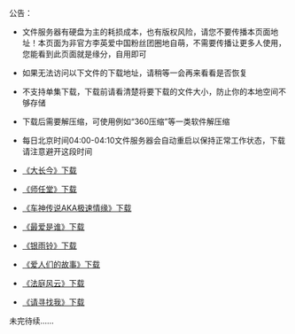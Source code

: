 公告：       
* 文件服务器有硬盘为主的耗损成本，也有版权风险，请您不要传播本页面地址！本页面为非官方李英爱中国粉丝团圈地自萌，不需要传播让更多人使用，您能看到此页面就是缘分，自用即可                
* 如果无法访问以下文件的下载地址，请稍等一会再来看看是否恢复                               
* 不支持单集下载，下载前请看清楚将要下载的文件大小，防止你的本地空间不够存储                
* 下载后需要解压缩，可使用例如“360压缩”等一类软件解压缩       
* 每日北京时间04:00-04:10文件服务器会自动重启以保持正常工作状态，下载请注意避开这段时间              

* [《大长今》下载](./DL/DCJ.md)           
* [《师任堂》下载](./DL/SRT.md)            
* [《车神传说AKA极速情缘》下载](./DL/CSCS.md)                                         
* [《最爱是谁》下载](./DL/ZASS.md)             
* [《银雨铃》下载](./DL/YYL.md)                                             
* [《爱人们的故事》下载](./DL/ARMDGS.md)               
* [《法庭风云》下载](./DL/FTFY.md)                      
* [《请寻找我》下载](./DL/QXZW.md)                  

未完待续......
